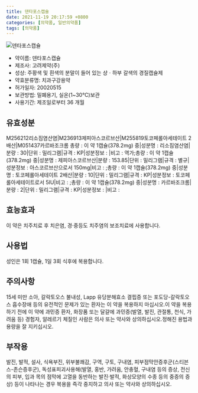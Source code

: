 ```yaml
---
title: 덴타포스캡슐
date: 2021-11-19 20:17:59 +0800
categories: [의약품, 일반의약품]
tags: [의약품]
---
```

![덴타포스캡슐](https://nedrug.mfds.go.kr/pbp/cmn/itemImageDownload/1MwjLoFp4cQ)

- 약이름: 덴타포스캡슐
- 제조사: 고려제약(주)
- 성상: 주황색 및 흰색의 분말이 들어 있는 상ㆍ하부 갈색의 경질캡슐제
- 약효분류명: 치과구강용약
- 허가일자: 20020515
- 보관방법: 밀폐용기, 실온(1~30℃)보관 
- 사용기간: 제조일로부터 36 개월
## 유효성분
M256212리소짐염산염|M236913제피아스코르브산|M255819토코페롤아세테이트 2배산|M051437카르바조크롬
총량 : 이 약 1캡슐(378.2mg) 중|성분명 : 리소짐염산염|분량 : 30|단위 : 밀리그램|규격 : KP|성분정보 : |비고 : 역가;총량 : 이 약 1캡슐(378.2mg) 중|성분명 : 제피아스코르브산|분량 : 153.85|단위 : 밀리그램|규격 : 별규|성분정보 : 아스코르브산으로서 150mg|비고 : ;총량 : 이 약 1캡슐(378.2mg) 중|성분명 : 토코페롤아세테이트 2배산|분량 : 10|단위 : 밀리그램|규격 : KP|성분정보 : 토코페롤아세테이트로서 5IU|비고 : ;총량 : 이 약 1캡슐(378.2mg) 중|성분명 : 카르바조크롬|분량 : 2|단위 : 밀리그램|규격 : KP|성분정보 : |비고 :
## 효능효과
이 약은 치주치료 후 치은염, 경·중등도 치주염의 보조치료에 사용합니다.
## 사용법
성인은 1회 1캡슐, 1일 3회 식후에 복용합니다.
## 주의사항
15세 미만 소아, 갈락토오스 불내성, Lapp 유당분해효소 결핍증 또는 포도당-갈락토오스 흡수장애 등의 유전적인 문제가 있는 환자는 이 약을 복용하지 마십시오.이 약을 복용하기 전에 이 약에 과민증 환자, 화장품 또는 달걀에 과민증(발열, 발진, 관절통, 천식, 가려움 등) 경험자, 알레르기 체질인 사람은 의사 또는 약사와 상의하십시오.정해진 용법과 용량을 잘 지키십시오.
## 부작용
발진, 발적, 설사, 식욕부진, 위부불쾌감, 구역, 구토, 구내염, 피부점막안증후군(스티븐스-존슨증후군), 독성표피괴사용해(발열, 홍반, 가려움, 안충혈, 구내염 등의 증상, 전신의 피부, 입과 목의 점막에 고열을 동반하는 발진·발적, 화상모양의 수종 등의 중증의 증상) 등이 나타나는 경우 복용을 즉각 중지하고 의사 또는 약사와 상의하십시오.
